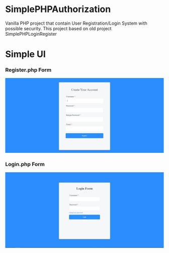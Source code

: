# SimplePHPAuthorization
Vanilla PHP project that contain User Registration/Login System with possible security. This project based on old project SimplePHPLoginRegister

# Simple UI

### Register.php Form
![Register](src/img/Register.JPG "Register Form")
### Login.php Form

![Login](src/img/Login.JPG "Login Form")
